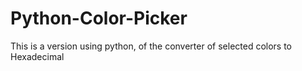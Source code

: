 # Python-Color-Picker
This is a version using python, of the converter of selected colors to Hexadecimal

